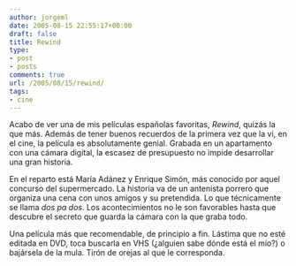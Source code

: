 ```yaml
---
author: jorgeml
date: 2005-08-15 22:55:17+00:00
draft: false
title: Rewind
type: 
- post
- posts
comments: true
url: /2005/08/15/rewind/
tags:
- cine
---
```


Acabo de ver una de mis películas españolas favoritas, _Rewind_, quizás la que más. Además de tener buenos recuerdos de la primera vez que la vi, en el cine, la película es absolutamente genial. Grabada en un apartamento con una cámara digital, la escasez de presupuesto no impide desarrollar una gran historia.

En el reparto está María Adánez y Enrique Simón, más conocido por aquel concurso del supermercado. La historia va de un antenista porrero que organiza una cena con unos amigos y su pretendida. Lo que técnicamente se llama _dos pa dos_. Los acontecimientos no le son favorables hasta que descubre el secreto que guarda la cámara con la que graba todo.

Una película más que recomendable, de principio a fin. Lástima que no esté editada en DVD, toca buscarla en VHS (¿alguien sabe dónde está el mío?) o bajársela de la mula. Tirón de orejas al que le corresponda.
